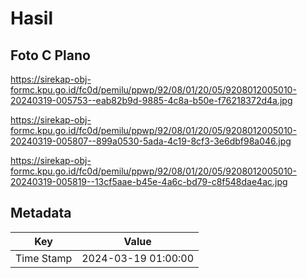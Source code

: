 # Hasil

## Foto C Plano

https://sirekap-obj-formc.kpu.go.id/fc0d/pemilu/ppwp/92/08/01/20/05/9208012005010-20240319-005753--eab82b9d-9885-4c8a-b50e-f76218372d4a.jpg

https://sirekap-obj-formc.kpu.go.id/fc0d/pemilu/ppwp/92/08/01/20/05/9208012005010-20240319-005807--899a0530-5ada-4c19-8cf3-3e6dbf98a046.jpg

https://sirekap-obj-formc.kpu.go.id/fc0d/pemilu/ppwp/92/08/01/20/05/9208012005010-20240319-005819--13cf5aae-b45e-4a6c-bd79-c8f548dae4ac.jpg


## Metadata

| Key        | Value               |
| ---------- | ------------------- |
| Time Stamp | 2024-03-19 01:00:00 |



